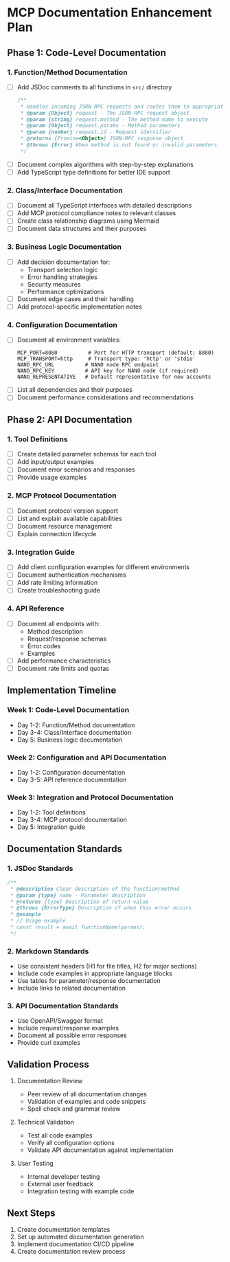 # MCP Documentation Enhancement Plan

## Phase 1: Code-Level Documentation

### 1. Function/Method Documentation
- [ ] Add JSDoc comments to all functions in `src/` directory
  ```typescript
  /**
   * Handles incoming JSON-RPC requests and routes them to appropriate handlers
   * @param {Object} request - The JSON-RPC request object
   * @param {string} request.method - The method name to execute
   * @param {Object} request.params - Method parameters
   * @param {number} request.id - Request identifier
   * @returns {Promise<Object>} JSON-RPC response object
   * @throws {Error} When method is not found or invalid parameters
   */
  ```
- [ ] Document complex algorithms with step-by-step explanations
- [ ] Add TypeScript type definitions for better IDE support

### 2. Class/Interface Documentation
- [ ] Document all TypeScript interfaces with detailed descriptions
- [ ] Add MCP protocol compliance notes to relevant classes
- [ ] Create class relationship diagrams using Mermaid
- [ ] Document data structures and their purposes

### 3. Business Logic Documentation
- [ ] Add decision documentation for:
  - Transport selection logic
  - Error handling strategies
  - Security measures
  - Performance optimizations
- [ ] Document edge cases and their handling
- [ ] Add protocol-specific implementation notes

### 4. Configuration Documentation
- [ ] Document all environment variables:
  ```env
  MCP_PORT=8080          # Port for HTTP transport (default: 8080)
  MCP_TRANSPORT=http     # Transport type: 'http' or 'stdio'
  NANO_RPC_URL          # NANO node RPC endpoint
  NANO_RPC_KEY          # API key for NANO node (if required)
  NANO_REPRESENTATIVE   # Default representative for new accounts
  ```
- [ ] List all dependencies and their purposes
- [ ] Document performance considerations and recommendations

## Phase 2: API Documentation

### 1. Tool Definitions
- [ ] Create detailed parameter schemas for each tool
- [ ] Add input/output examples
- [ ] Document error scenarios and responses
- [ ] Provide usage examples

### 2. MCP Protocol Documentation
- [ ] Document protocol version support
- [ ] List and explain available capabilities
- [ ] Document resource management
- [ ] Explain connection lifecycle

### 3. Integration Guide
- [ ] Add client configuration examples for different environments
- [ ] Document authentication mechanisms
- [ ] Add rate limiting information
- [ ] Create troubleshooting guide

### 4. API Reference
- [ ] Document all endpoints with:
  - Method description
  - Request/response schemas
  - Error codes
  - Examples
- [ ] Add performance characteristics
- [ ] Document rate limits and quotas

## Implementation Timeline

### Week 1: Code-Level Documentation
- Day 1-2: Function/Method documentation
- Day 3-4: Class/Interface documentation
- Day 5: Business logic documentation

### Week 2: Configuration and API Documentation
- Day 1-2: Configuration documentation
- Day 3-5: API reference documentation

### Week 3: Integration and Protocol Documentation
- Day 1-2: Tool definitions
- Day 3-4: MCP protocol documentation
- Day 5: Integration guide

## Documentation Standards

### 1. JSDoc Standards
```typescript
/**
 * @description Clear description of the function/method
 * @param {type} name - Parameter description
 * @returns {type} Description of return value
 * @throws {ErrorType} Description of when this error occurs
 * @example
 * // Usage example
 * const result = await functionName(params);
 */
```

### 2. Markdown Standards
- Use consistent headers (H1 for file titles, H2 for major sections)
- Include code examples in appropriate language blocks
- Use tables for parameter/response documentation
- Include links to related documentation

### 3. API Documentation Standards
- Use OpenAPI/Swagger format
- Include request/response examples
- Document all possible error responses
- Provide curl examples

## Validation Process

1. Documentation Review
   - Peer review of all documentation changes
   - Validation of examples and code snippets
   - Spell check and grammar review

2. Technical Validation
   - Test all code examples
   - Verify all configuration options
   - Validate API documentation against implementation

3. User Testing
   - Internal developer testing
   - External user feedback
   - Integration testing with example code

## Next Steps

1. Create documentation templates
2. Set up automated documentation generation
3. Implement documentation CI/CD pipeline
4. Create documentation review process 
